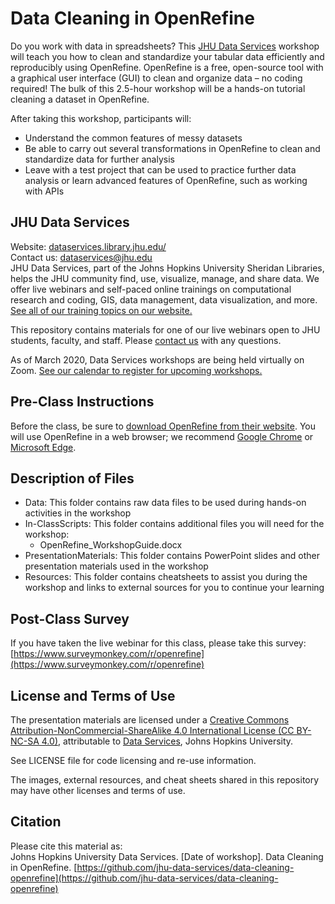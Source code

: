 # Data Cleaning in OpenRefine
Do you work with data in spreadsheets? This [JHU Data Services](https://dataservices.library.jhu.edu/) workshop will teach you how to clean and standardize your tabular data efficiently and reproducibly using OpenRefine. OpenRefine is a free, open-source tool with a graphical user interface (GUI) to clean and organize data – no coding required! The bulk of this 2.5-hour workshop will be a hands-on tutorial cleaning a dataset in OpenRefine.   

After taking this workshop, participants will:    
- Understand the common features of messy datasets
- Be able to carry out several transformations in OpenRefine to clean and standardize data for further analysis
- Leave with a test project that can be used to practice further data analysis or learn advanced features of OpenRefine, such as working with APIs


## JHU Data Services   
Website: [dataservices.library.jhu.edu/](https://dataservices.library.jhu.edu/)   
Contact us: [dataservices@jhu.edu](mailto:dataservices@jhu.edu)   
JHU Data Services, part of the Johns Hopkins University Sheridan Libraries, helps the JHU community find, use, visualize, manage, and share data. We offer live webinars and self-paced online trainings on computational research and coding, GIS, data management, data visualization, and more. [See all of our training topics on our website.](https://dataservices.library.jhu.edu/training-workshops/)   

This repository contains materials for one of our live webinars open to JHU students, faculty, and staff. Please [contact us](mailto:dataservices@jhu.edu) with any questions.

As of March 2020, Data Services workshops are being held virtually on Zoom. [See our calendar to register for upcoming workshops.](https://dataservices.library.jhu.edu/training-workshops/calendar/)


## Pre-Class Instructions
Before the class, be sure to [download OpenRefine from their website](https://openrefine.org/download.html). You will use OpenRefine in a web browser; we recommend [Google Chrome](https://www.google.com/chrome/) or [Microsoft Edge](https://www.microsoft.com/en-us/edge).


## Description of Files
- Data: This folder contains raw data files to be used during hands-on activities in the workshop
- In-ClassScripts: This folder contains additional files you will need for the workshop:
    - OpenRefine_WorkshopGuide.docx
- PresentationMaterials: This folder contains PowerPoint slides and other presentation materials used in the workshop
- Resources: This folder contains cheatsheets to assist you during the workshop and links to external sources for you to continue your learning


## Post-Class Survey
If you have taken the live webinar for this class, please take this survey: [https://www.surveymonkey.com/r/openrefine](https://www.surveymonkey.com/r/openrefine)


## License and Terms of Use
The presentation materials are licensed under a [Creative Commons Attribution-NonCommercial-ShareAlike 4.0 International License (CC BY-NC-SA 4.0)](https://creativecommons.org/licenses/by-nc-sa/4.0/), attributable to [Data Services](https://dataservices.library.jhu.edu/), Johns Hopkins University.

See LICENSE file for code licensing and re-use information.   

The images, external resources, and cheat sheets shared in this repository may have other licenses and terms of use.


## Citation
Please cite this material as:    
Johns Hopkins University Data Services. [Date of workshop]. Data Cleaning in OpenRefine. [https://github.com/jhu-data-services/data-cleaning-openrefine](https://github.com/jhu-data-services/data-cleaning-openrefine)
